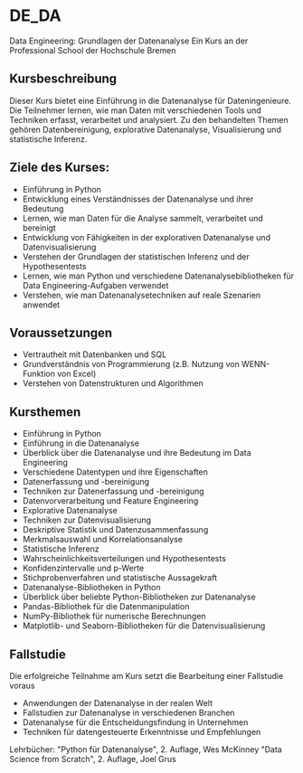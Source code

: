 # DE_DA
Data Engineering: Grundlagen der Datenanalyse
Ein Kurs an der Professional School der Hochschule Bremen


## Kursbeschreibung

Dieser Kurs bietet eine Einführung in die Datenanalyse für Dateningenieure. Die Teilnehmer lernen, wie man Daten mit verschiedenen Tools und Techniken erfasst, verarbeitet und analysiert. Zu den behandelten Themen gehören Datenbereinigung, explorative Datenanalyse, Visualisierung und statistische Inferenz.


## Ziele des Kurses:

- Einführung in Python
- Entwicklung eines Verständnisses der Datenanalyse und ihrer Bedeutung
- Lernen, wie man Daten für die Analyse sammelt, verarbeitet und bereinigt
- Entwicklung von Fähigkeiten in der explorativen Datenanalyse und Datenvisualisierung
- Verstehen der Grundlagen der statistischen Inferenz und der Hypothesentests
- Lernen, wie man Python und verschiedene Datenanalysebibliotheken für Data Engineering-Aufgaben verwendet
- Verstehen, wie man Datenanalysetechniken auf reale Szenarien anwendet

## Voraussetzungen

- Vertrautheit mit Datenbanken und SQL
- Grundverständnis von Programmierung (z.B. Nutzung von WENN-Funktion von Excel)
- Verstehen von Datenstrukturen und Algorithmen

## Kursthemen

- Einführung in Python
- Einführung in die Datenanalyse
- Überblick über die Datenanalyse und ihre Bedeutung im Data Engineering
- Verschiedene Datentypen und ihre Eigenschaften
- Datenerfassung und -bereinigung
- Techniken zur Datenerfassung und -bereinigung
- Datenvorverarbeitung und Feature Engineering
- Explorative Datenanalyse
- Techniken zur Datenvisualisierung
- Deskriptive Statistik und Datenzusammenfassung
- Merkmalsauswahl und Korrelationsanalyse
- Statistische Inferenz
- Wahrscheinlichkeitsverteilungen und Hypothesentests
- Konfidenzintervalle und p-Werte
- Stichprobenverfahren und statistische Aussagekraft
- Datenanalyse-Bibliotheken in Python
- Überblick über beliebte Python-Bibliotheken zur Datenanalyse
- Pandas-Bibliothek für die Datenmanipulation
- NumPy-Bibliothek für numerische Berechnungen
- Matplotlib- und Seaborn-Bibliotheken für die Datenvisualisierung


## Fallstudie
Die erfolgreiche Teilnahme am Kurs setzt die Bearbeitung einer Fallstudie voraus
- Anwendungen der Datenanalyse in der realen Welt
- Fallstudien zur Datenanalyse in verschiedenen Branchen
- Datenanalyse für die Entscheidungsfindung in Unternehmen
- Techniken für datengesteuerte Erkenntnisse und Empfehlungen

Lehrbücher:
"Python für Datenanalyse", 2. Auflage, Wes McKinney
"Data Science from Scratch", 2. Auflage, Joel Grus
